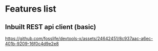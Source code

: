 # Features list

## Inbuilt REST api client (basic)





https://github.com/fosslife/devtools-x/assets/24642451/8c937aac-a6ec-401b-9209-16f0c4d9e2e8

